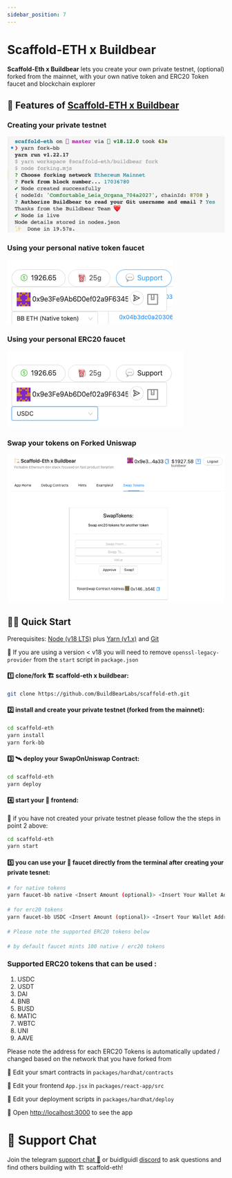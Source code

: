 ```yaml
---
sidebar_position: 7
---
```


# Scaffold-ETH x Buildbear

**Scaffold-Eth x Buildbear** lets you create your own private testnet, (optional) forked from the mainnet, with your own native token and ERC20 Token faucet and blockchain explorer

## 🐻 Features of [Scaffold-ETH x Buildbear](https://github.com/BuildBearLabs/scaffold-eth)


### Creating your private testnet

![image](images/Your%20Private%20Testnet.png)

### Using your personal native token faucet

![image](images/Native%20Token%20Faucet.png)

### Using your personal ERC20 faucet

![image](images/USDC%20Faucet.png)

### Swap your tokens on Forked Uniswap

![image](images/Swap%20Tokens%20Using%20Forked%20Uniswap.png)

## 🏄‍♂️ Quick Start

Prerequisites: [Node (v18 LTS)](https://nodejs.org/en/download/) plus [Yarn (v1.x)](https://classic.yarnpkg.com/en/docs/install/) and [Git](https://git-scm.com/downloads)

🚨 If you are using a version < v18 you will need to remove `openssl-legacy-provider` from the `start` script in `package.json`

#### 1️⃣ clone/fork 🏗 scaffold-eth x buildbear:

```bash
git clone https://github.com/BuildBearLabs/scaffold-eth.git
```

#### 2️⃣ install and create your private testnet (forked from the mainnet):

```bash
cd scaffold-eth
yarn install
yarn fork-bb
```

#### 3️⃣ 🛰 deploy your SwapOnUniswap Contract:

```bash
cd scaffold-eth
yarn deploy
```

#### 4️⃣ start your 📱 frontend:

🚨 if you have not created your private testnet please follow the the steps in point 2 above:

```bash
cd scaffold-eth
yarn start
```


#### 5️⃣ you can use your 🚰 faucet directly from the terminal after creating your private tesnet:

```bash
# for native tokens
yarn faucet-bb native <Insert Amount (optional)> <Insert Your Wallet Address>

# for erc20 tokens
yarn faucet-bb USDC <Insert Amount (optional)> <Insert Your Wallet Address>

# Please note the supported ERC20 tokens below

# by default faucet mints 100 native / erc20 tokens
```

### Supported ERC20 tokens that can be used :

1. USDC
2. USDT
3. DAI
4. BNB
5. BUSD
6. MATIC
7. WBTC
8. UNI
9. AAVE



Please note the address for each ERC20 Tokens is automatically updated / changed based on the network that you have forked from



🔏 Edit your smart contracts in `packages/hardhat/contracts`

📝 Edit your frontend `App.jsx` in `packages/react-app/src`

💼 Edit your deployment scripts in `packages/hardhat/deploy`

📱 Open [http://localhost:3000](http://localhost:3000) to see the app

<!-- 🚨📡 To deploy to a public domain, use `yarn surge`. You will need to have a surge account and have the surge CLI installed. There is also the option to deploy to IPFS using `yarn ipfs` and `yarn s3` to deploy to an AWS bucket 🪣 There are scripts in the `packages/react-app/src/scripts` folder to help with this.` -->


# 💬 Support Chat

Join the telegram [support chat 💬](https://t.me/Web3_dApp_Developers) or buidlguidl [discord](https://discord.gg/pRsr6rwG) to ask questions and find others building with 🏗 scaffold-eth!